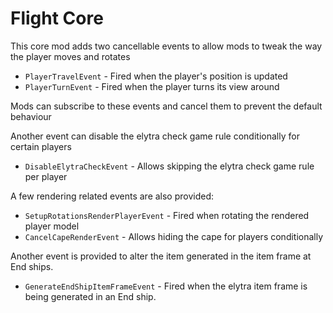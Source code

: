 # Flight Core
This core mod adds two cancellable events to allow mods to tweak the way the player moves and rotates
 
 - `PlayerTravelEvent` - Fired when the player's position is updated
 - `PlayerTurnEvent` - Fired when the player turns its view around

Mods can subscribe to these events and cancel them to prevent the default behaviour

Another event can disable the elytra check game rule conditionally for certain players
 - `DisableElytraCheckEvent` - Allows skipping the elytra check game rule per player

A few rendering related events are also provided:
 - `SetupRotationsRenderPlayerEvent` - Fired when rotating the rendered player model
 - `CancelCapeRenderEvent` - Allows hiding the cape for players conditionally

Another event is provided to alter the item generated in the item frame at End ships.
 - `GenerateEndShipItemFrameEvent` - Fired when the elytra item frame
   is being generated in an End ship.